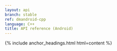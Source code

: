 ```yaml
---
layout: api
branch: stable
ref: dmandroid-cpp
language: C++
title: API reference (Android)
---
```

{% include anchor_headings.html html=content %}